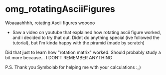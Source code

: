 # omg_rotatingAsciiFigures
Woaaaahhhh, rotating Ascii figures wooooo

- Saw a video on youtube that explained how rotating ascii figure worked, and
i decided to try that out.
Didnt do anything special (ive followed the tutorial), but I'm kinda happy with the piramid (made by scratch)

Did that just to learn how "rotation matrix" worked.
Should probably study a bit more because... I DON'T REMEMBER ANYTHING


P.S.
Thank you Symbolab for helping me with your calculations :_)
